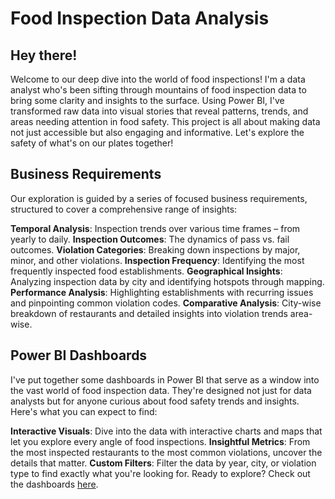 
# Food Inspection Data Analysis
## Hey there!

Welcome to our deep dive into the world of food inspections! I'm a data analyst who's been sifting through mountains of food inspection data to bring some clarity and insights to the surface. Using Power BI, I've transformed raw data into visual stories that reveal patterns, trends, and areas needing attention in food safety. This project is all about making data not just accessible but also engaging and informative. Let's explore the safety of what's on our plates together!

## Business Requirements
Our exploration is guided by a series of focused business requirements, structured to cover a comprehensive range of insights:

**Temporal Analysis**: Inspection trends over various time frames – from yearly to daily.
**Inspection Outcomes**: The dynamics of pass vs. fail outcomes.
**Violation Categories**: Breaking down inspections by major, minor, and other violations.
**Inspection Frequency**: Identifying the most frequently inspected food establishments.
**Geographical Insights**: Analyzing inspection data by city and identifying hotspots through mapping.
**Performance Analysis**: Highlighting establishments with recurring issues and pinpointing common violation codes.
**Comparative Analysis**: City-wise breakdown of restaurants and detailed insights into violation trends area-wise.
## Power BI Dashboards
I've put together some dashboards in Power BI that serve as a window into the vast world of food inspection data. They're designed not just for data analysts but for anyone curious about food safety trends and insights. Here's what you can expect to find:

**Interactive Visuals**: Dive into the data with interactive charts and maps that let you explore every angle of food inspections.
**Insightful Metrics**: From the most inspected restaurants to the most common violations, uncover the details that matter.
**Custom Filters**: Filter the data by year, city, or violation type to find exactly what you're looking for.
Ready to explore? Check out the dashboards [here](https://github.com/Pramita0410/Power-BI/blob/main/Food%20Inspection%20Data%20Analysis/Food%20Inspection%20PowerBI%20dashboard.pdf).
